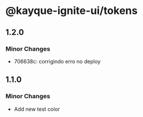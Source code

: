 # @kayque-ignite-ui/tokens

## 1.2.0

### Minor Changes

- 706638c: corrigindo erro no deploy

## 1.1.0

### Minor Changes

- Add new test color
